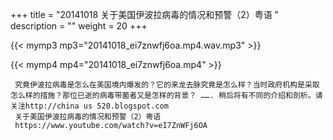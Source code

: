 +++
title = "20141018  关于美国伊波拉病毒的情况和预警（2）粤语 "
description = ""
weight = 20
+++

{{< mymp3 mp3="20141018_ei7znwfj6oa.mp4.wav.mp3" >}}

{{< mymp4 mp4="20141018_ei7znwfj6oa.mp4" >}}

     究竟伊波拉病毒是怎么在美国境内爆发的？它的来龙去脉究竟是怎么样？当时政府机构是采取怎么样的措施？那位已逝的病毒带菌者又是怎样的背景？ ……. 稍后将有不同的介绍和剖析。请关注http://china us 520.blogspot.com 
     关于美国伊波拉病毒的情况和预警（2）粤语 
     https://www.youtube.com/watch?v=eI7ZnWFj6OA 
